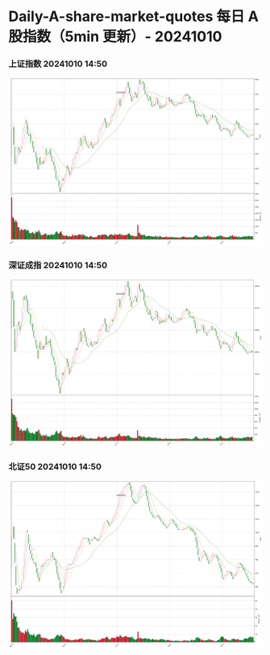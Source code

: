 
# Daily-A-share-market-quotes 每日 A 股指数（5min 更新）- 20241010

### 上证指数 20241010 14:50
![](./fig/2024/10/20241010-sh000001.png)

### 深证成指 20241010 14:50
![](./fig/2024/10/20241010-sz399001.png)

### 北证50 20241010 14:50
![](./fig/2024/10/20241010-bj899050.png)
